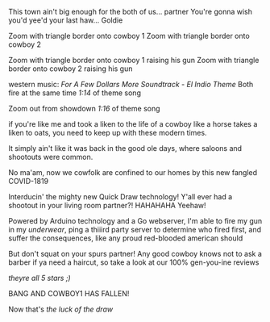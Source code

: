 
This town ain't big enough for the both of us... partner
You're gonna wish you'd yee'd your last haw... Goldie

Zoom with triangle border onto cowboy 1
Zoom with triangle border onto cowboy 2

Zoom with triangle border onto cowboy 1 raising his gun
Zoom with triangle border onto cowboy 2 raising his gun

western music:
*For A Few Dollars More Soundtrack - El Indio Theme*
Both fire at the same time *1:14* of theme song

Zoom out from showdown *1:16* of theme song

if you're like me and took a liken to the life of a cowboy like a horse takes a liken to oats, you need to keep up with these modern times.

It simply ain't like it was back in the good ole days, where saloons and shootouts were common.

No ma'am, now we cowfolk are confined to our homes by this new fangled COVID-1819

Interducin' the mighty new Quick Draw technology! Y'all ever had a shootout in your living room partner?! HAHAHAHA Yeehaw!

Powered by Arduino technology and a Go webserver, I'm able to fire my gun in my *underwear*, ping a thiiird party server to determine who fired first, and suffer the consequences, like any proud red-blooded american should

But don't squat on your spurs partner! Any good cowboy knows not to ask a barber if ya need a haircut, so take a look at our 100% gen-you-ine reviews 

_theyre all 5 stars ;)_

BANG
AND COWBOY1 HAS FALLEN!

Now that's _the luck of the draw_

